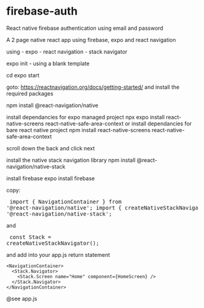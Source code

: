 # firebase-auth
React native firebase authentication using email and password

A 2 page native react app using firebase, expo and react navigation


using
    - expo
    - react navigation
    - stack navigator 

expo init <app-name> - using a blank template

cd <app-name>
expo start

goto: https://reactnavigation.org/docs/getting-started/
and install the required packages

npm install @react-navigation/native

install dependancies for expo managed project
    npx expo install react-native-screens react-native-safe-area-context
or
install dependancies for bare react native project
    npm install react-native-screens react-native-safe-area-context

scroll down the back and click next


install the native stack navigation library
    npm install @react-navigation/native-stack

 install firebase
    expo install firebase

copy:
    <pre>
        import { NavigationContainer } from '@react-navigation/native';
        import { createNativeStackNavigator } from '@react-navigation/native-stack';
    </pre>
and
    <pre>
        const Stack = createNativeStackNavigator();
    </pre>

and add into your app.js return statement

    <NavigationContainer>
      <Stack.Navigator>
        <Stack.Screen name="Home" component={HomeScreen} />
      </Stack.Navigator>
    </NavigationContainer>

@see app.js
